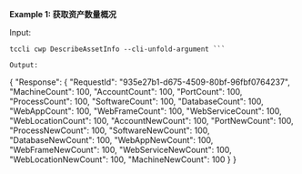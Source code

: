 **Example 1: 获取资产数量概况**



Input: 

```
tccli cwp DescribeAssetInfo --cli-unfold-argument ```

Output: 
```
{
    "Response": {
        "RequestId": "935e27b1-d675-4509-80bf-96fbf0764237",
        "MachineCount": 100,
        "AccountCount": 100,
        "PortCount": 100,
        "ProcessCount": 100,
        "SoftwareCount": 100,
        "DatabaseCount": 100,
        "WebAppCount": 100,
        "WebFrameCount": 100,
        "WebServiceCount": 100,
        "WebLocationCount": 100,
        "AccountNewCount": 100,
        "PortNewCount": 100,
        "ProcessNewCount": 100,
        "SoftwareNewCount": 100,
        "DatabaseNewCount": 100,
        "WebAppNewCount": 100,
        "WebFrameNewCount": 100,
        "WebServiceNewCount": 100,
        "WebLocationNewCount": 100,
        "MachineNewCount": 100
    }
}
```

